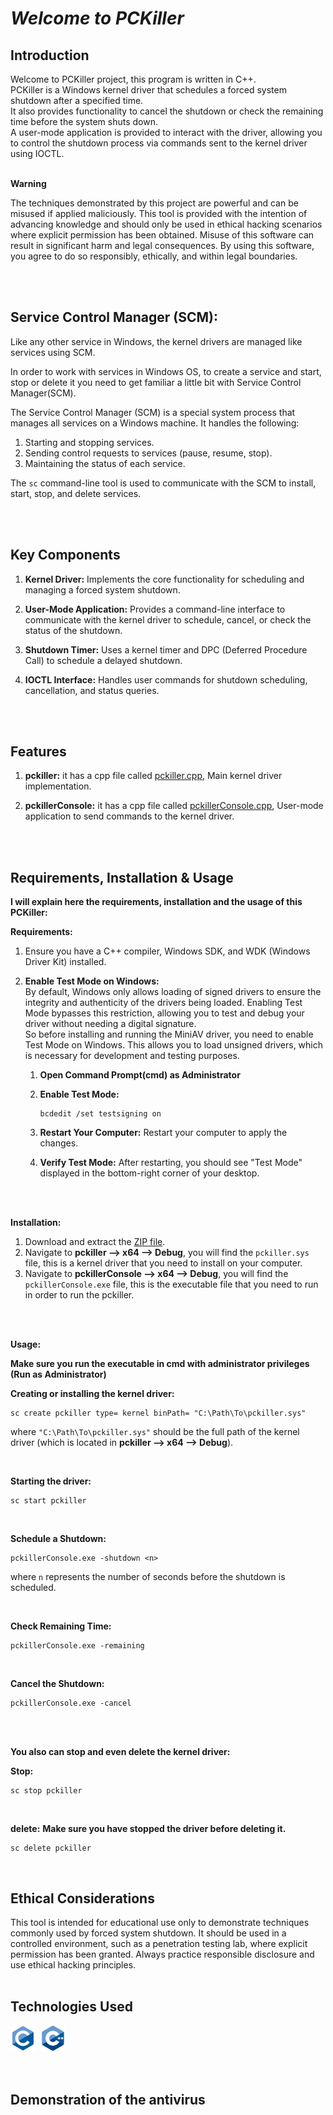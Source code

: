 # ***Welcome to PCKiller***



## Introduction

Welcome to PCKiller project, this program is written in C++. <br>
PCKiller is a Windows kernel driver that schedules a forced system shutdown after a specified time. <br>
It also provides functionality to cancel the shutdown or check the remaining time before the system shuts down. <br>
A user-mode application is provided to interact with the driver, allowing you to control the shutdown process via commands sent to the kernel driver using IOCTL. <br><br>


**Warning**

The techniques demonstrated by this project are powerful and can be misused if applied maliciously. This tool is provided with the intention of advancing knowledge and should only be used in ethical hacking scenarios where explicit permission has been obtained. Misuse of this software can result in significant harm and legal consequences. By using this software, you agree to do so responsibly, ethically, and within legal boundaries.

<br><br>




## Service Control Manager (SCM):

Like any other service in Windows, the kernel drivers are managed like services using SCM. <br>

In order to work with services in Windows OS, to create a service and start, stop or delete it you need to get familiar a little bit with Service Control Manager(SCM). <br>

The Service Control Manager (SCM) is a special system process that manages all services on a Windows machine. It handles the following:

1. Starting and stopping services.
2. Sending control requests to services (pause, resume, stop).
3. Maintaining the status of each service.

The `sc` command-line tool is used to communicate with the SCM to install, start, stop, and delete services.

<br><br>




## Key Components

1. **Kernel Driver:** Implements the core functionality for scheduling and managing a forced system shutdown.

2. **User-Mode Application:** Provides a command-line interface to communicate with the kernel driver to schedule, cancel, or check the status of the shutdown.

3. **Shutdown Timer:** Uses a kernel timer and DPC (Deferred Procedure Call) to schedule a delayed shutdown.
   
4. **IOCTL Interface:** Handles user commands for shutdown scheduling, cancellation, and status queries.

<br><br>




## Features

1. **pckiller:** it has a cpp file called [pckiller.cpp](https://github.com/eliyaballout/PCKiller/blob/main/pckiller/pckiller/pckiller.cpp), Main kernel driver implementation.
   
2. **pckillerConsole:** it has a cpp file called [pckillerConsole.cpp](https://github.com/eliyaballout/PCKiller/blob/main/pckillerConsole/pckillerConsole/pckillerConsole.cpp), User-mode application to send commands to the kernel driver.

<br><br>




## Requirements, Installation & Usage

**I will explain here the requirements, installation and the usage of this PCKiller:** <br>

**Requirements:**
1. Ensure you have a C++ compiler, Windows SDK, and WDK (Windows Driver Kit) installed.

2. **Enable Test Mode on Windows:** <br>
    By default, Windows only allows loading of signed drivers to ensure the integrity and authenticity of the drivers being loaded. Enabling Test Mode bypasses this restriction, allowing you to test and debug your driver without needing a digital signature. <br>
    So before installing and running the MiniAV driver, you need to enable Test Mode on Windows. This allows you to load unsigned drivers, which is necessary for development and testing purposes.
    1. **Open Command Prompt(cmd) as Administrator**
   
    2. **Enable Test Mode:**
        ```
        bcdedit /set testsigning on
        ```

    3. **Restart Your Computer:** Restart your computer to apply the changes.
   
    4. **Verify Test Mode:** After restarting, you should see "Test Mode" displayed in the bottom-right corner of your desktop.

<br><br>


**Installation:**
1. Download and extract the [ZIP file](https://github.com/eliyaballout/PCKiller/archive/refs/heads/main.zip).<br>
2. Navigate to **pckiller --> x64 --> Debug**, you will find the `pckiller.sys` file, this is a kernel driver that you need to install on your computer.
3. Navigate to **pckillerConsole --> x64 --> Debug**, you will find the `pckillerConsole.exe` file, this is the executable file that you need to run in order to run the pckiller.

<br><br>


**Usage:**

**Make sure you run the executable in cmd with administrator privileges (Run as Administrator)** <br>

**Creating or installing the kernel driver:**

```
sc create pckiller type= kernel binPath= "C:\Path\To\pckiller.sys"
```
where `"C:\Path\To\pckiller.sys"` should be the full path of the kernel driver (which is located in **pckiller --> x64 --> Debug**).

<br>


**Starting the driver:** <br>
```
sc start pckiller
```
<br>


**Schedule a Shutdown:**
```
pckillerConsole.exe -shutdown <n>
```
where `n` represents the number of seconds before the shutdown is scheduled.

<br>


**Check Remaining Time:**
```
pckillerConsole.exe -remaining
```
<br>


**Cancel the Shutdown:**
```
pckillerConsole.exe -cancel
```

<br><br>



**You also can stop and even delete the kernel driver:**

**Stop:**
```
sc stop pckiller
```
<br>


**delete:**
**Make sure you have stopped the driver before deleting it.**
```
sc delete pckiller
```
<br>



## Ethical Considerations

This tool is intended for educational use only to demonstrate techniques commonly used by forced system shutdown. It should be used in a controlled environment, such as a penetration testing lab, where explicit permission has been granted. Always practice responsible disclosure and use ethical hacking principles.<br><br>




## Technologies Used
<img src="https://github.com/devicons/devicon/blob/master/icons/c/c-original.svg" title="c" alt="c" width="40" height="40"/>&nbsp;
<img src="https://github.com/devicons/devicon/blob/master/icons/cplusplus/cplusplus-original.svg" title="c++" alt="c++" width="40" height="40"/>&nbsp;
<br><br><br>




## Demonstration of the antivirus



<br>

